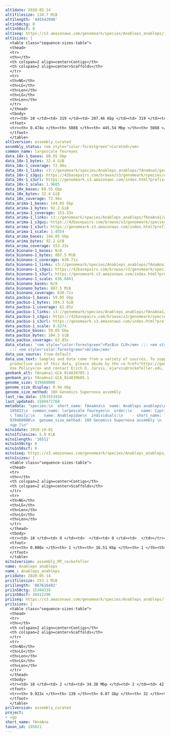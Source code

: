 ```yaml
---
alt1date: 2020-05-14
alt1filesize: 134.7 MiB
alt1length: '445542990'
alt1n50ctg: 0
alt1n50scf: 0
alt1seq: https://s3.amazonaws.com/genomeark/species/Anableps_anableps/fAnaAna1/assembly_curated/fAnaAna1.alt.cur.20200514.fasta.gz
alt1sizes: |
  <table class="sequence-sizes-table">
  <thead>
  <tr>
  <th></th>
  <th colspan=2 align=center>Contigs</th>
  <th colspan=2 align=center>Scaffolds</th>
  </tr>
  <tr>
  <th>NG</th>
  <th>LG</th>
  <th>Len</th>
  <th>LG</th>
  <th>Len</th>
  </tr>
  </thead>
  <tbody>
  <tr><td> 10 </td><td> 319 </td><td> 207.46 Kbp </td><td> 319 </td><td> 207.46 Kbp </td></tr><tr><td> 20 </td><td> 901 </td><td> 131.59 Kbp </td><td> 901 </td><td> 131.59 Kbp </td></tr><tr><td> 30 </td><td> 1803 </td><td> 83.37 Kbp </td><td> 1803 </td><td> 83.37 Kbp </td></tr><tr><td> 40 </td><td> 3224 </td><td> 52.81 Kbp </td><td> 3224 </td><td> 52.81 Kbp </td></tr><tr style="background-color:#cccccc;"><td> 50 </td><td> 0 </td><td>  </td><td> 0 </td><td>  </td></tr><tr><td> 60 </td><td> 0 </td><td>  </td><td> 0 </td><td>  </td></tr><tr><td> 70 </td><td> 0 </td><td>  </td><td> 0 </td><td>  </td></tr><tr><td> 80 </td><td> 0 </td><td>  </td><td> 0 </td><td>  </td></tr><tr><td> 90 </td><td> 0 </td><td>  </td><td> 0 </td><td>  </td></tr><tr><td> 100 </td><td> 0 </td><td>  </td><td> 0 </td><td>  </td></tr></tbody>
  <tfoot>
  <tr><th> 0.474x </th><th> 5088 </th><th> 445.54 Mbp </th><th> 5088 </th><th> 445.54 Mbp </th></tr>
  </tfoot>
  </table>
alt1version: assembly_curated
assembly_status: <em style="color:forestgreen">Curated</em>
common_name: largescale foureyes
data_10x-1_bases: 68.55 Gbp
data_10x-1_bytes: 32.4 GiB
data_10x-1_coverage: 72.96x
data_10x-1_links: s3://genomeark/species/Anableps_anableps/fAnaAna1/genomic_data/10x/<br>
data_10x-1_s3gui: https://42basepairs.com/browse/s3/genomeark/species/Anableps_anableps/fAnaAna1/genomic_data/10x/
data_10x-1_s3url: https://genomeark.s3.amazonaws.com/index.html?prefix=species/Anableps_anableps/fAnaAna1/genomic_data/10x/
data_10x-1_scale: 1.9685
data_10x_bases: 68.55 Gbp
data_10x_bytes: 32.4 GiB
data_10x_coverage: 72.96x
data_arima-1_bases: 144.05 Gbp
data_arima-1_bytes: 92.2 GiB
data_arima-1_coverage: 153.33x
data_arima-1_links: s3://genomeark/species/Anableps_anableps/fAnaAna1/genomic_data/arima/<br>
data_arima-1_s3gui: https://42basepairs.com/browse/s3/genomeark/species/Anableps_anableps/fAnaAna1/genomic_data/arima/
data_arima-1_s3url: https://genomeark.s3.amazonaws.com/index.html?prefix=species/Anableps_anableps/fAnaAna1/genomic_data/arima/
data_arima-1_scale: 1.4554
data_arima_bases: 144.05 Gbp
data_arima_bytes: 92.2 GiB
data_arima_coverage: 153.33x
data_bionano-1_bases: N/A
data_bionano-1_bytes: 887.5 MiB
data_bionano-1_coverage: 630.71x
data_bionano-1_links: s3://genomeark/species/Anableps_anableps/fAnaAna1/genomic_data/bionano/<br>
data_bionano-1_s3gui: https://42basepairs.com/browse/s3/genomeark/species/Anableps_anableps/fAnaAna1/genomic_data/bionano/
data_bionano-1_s3url: https://genomeark.s3.amazonaws.com/index.html?prefix=species/Anableps_anableps/fAnaAna1/genomic_data/bionano/
data_bionano-1_scale: 636.6861
data_bionano_bases: N/A
data_bionano_bytes: 887.5 MiB
data_bionano_coverage: 630.71x
data_pacbio-1_bases: 59.05 Gbp
data_pacbio-1_bytes: 104.3 GiB
data_pacbio-1_coverage: 62.85x
data_pacbio-1_links: s3://genomeark/species/Anableps_anableps/fAnaAna1/genomic_data/pacbio/<br>
data_pacbio-1_s3gui: https://42basepairs.com/browse/s3/genomeark/species/Anableps_anableps/fAnaAna1/genomic_data/pacbio/
data_pacbio-1_s3url: https://genomeark.s3.amazonaws.com/index.html?prefix=species/Anableps_anableps/fAnaAna1/genomic_data/pacbio/
data_pacbio-1_scale: 0.5274
data_pacbio_bases: 59.05 Gbp
data_pacbio_bytes: 104.3 GiB
data_pacbio_coverage: 62.85x
data_status: '<em style="color:forestgreen">PacBio CLR</em> ::: <em style="color:forestgreen">10x</em>
  ::: <em style="color:forestgreen">Arima</em>'
data_use_source: from-default
data_use_text: Samples and data come from a variety of sources. To support fair and
  productive use of this data, please abide by the <a href="https://genome10k.soe.ucsc.edu/data-use-policies/">Data
  Use Policy</a> and contact Erich D. Jarvis, ejarvis@rockefeller.edu, with any questions.
genbank_alt: fAnaAna1:GCA_014839705.1
genbank_pri: fAnaAna1:GCA_014839685.1
genome_size: 939460000
genome_size_display: 0.94 Gbp
genome_size_method: 10X Genomics Supernova assembly
last_raw_data: 1563553434
last_updated: 1589472768
metadata: "species:\n  short_name: fAnaAna\n  name: Anableps anableps\n  taxon_id:
  195821\n  common_name: largescale foureyes\n  order:\n    name: Cyprinodontiformes\n
  \ family:\n    name: Anablepidae\n  individuals:\n    - short_name: fAnaAna1\n  genome_size:
  939460000\n  genome_size_method: 10X Genomics Supernova assembly \n  project: [
  vgp ]\n"
mito1date: 2019-10-01
mito1filesize: 5.0 KiB
mito1length: '16511'
mito1n50ctg: 0
mito1n50scf: 0
mito1seq: https://s3.amazonaws.com/genomeark/species/Anableps_anableps/fAnaAna1/assembly_MT_rockefeller/fAnaAna1.MT.20191001.fasta.gz
mito1sizes: |
  <table class="sequence-sizes-table">
  <thead>
  <tr>
  <th></th>
  <th colspan=2 align=center>Contigs</th>
  <th colspan=2 align=center>Scaffolds</th>
  </tr>
  <tr>
  <th>NG</th>
  <th>LG</th>
  <th>Len</th>
  <th>LG</th>
  <th>Len</th>
  </tr>
  </thead>
  <tbody>
  <tr><td> 10 </td><td> 0 </td><td>  </td><td> 0 </td><td>  </td></tr><tr><td> 20 </td><td> 0 </td><td>  </td><td> 0 </td><td>  </td></tr><tr><td> 30 </td><td> 0 </td><td>  </td><td> 0 </td><td>  </td></tr><tr><td> 40 </td><td> 0 </td><td>  </td><td> 0 </td><td>  </td></tr><tr style="background-color:#cccccc;"><td> 50 </td><td> 0 </td><td style="background-color:#ff8888;">  </td><td> 0 </td><td style="background-color:#ff8888;">  </td></tr><tr><td> 60 </td><td> 0 </td><td>  </td><td> 0 </td><td>  </td></tr><tr><td> 70 </td><td> 0 </td><td>  </td><td> 0 </td><td>  </td></tr><tr><td> 80 </td><td> 0 </td><td>  </td><td> 0 </td><td>  </td></tr><tr><td> 90 </td><td> 0 </td><td>  </td><td> 0 </td><td>  </td></tr><tr><td> 100 </td><td> 0 </td><td>  </td><td> 0 </td><td>  </td></tr></tbody>
  <tfoot>
  <tr><th> 0.000x </th><th> 1 </th><th> 16.51 Kbp </th><th> 1 </th><th> 16.51 Kbp </th></tr>
  </tfoot>
  </table>
mito1version: assembly_MT_rockefeller
name: Anableps anableps
name_: Anableps_anableps
pri1date: 2020-05-14
pri1filesize: 253.1 MiB
pri1length: '867616482'
pri1n50ctg: 15304339
pri1n50scf: 38412296
pri1seq: https://s3.amazonaws.com/genomeark/species/Anableps_anableps/fAnaAna1/assembly_curated/fAnaAna1.pri.cur.20200514.fasta.gz
pri1sizes: |
  <table class="sequence-sizes-table">
  <thead>
  <tr>
  <th></th>
  <th colspan=2 align=center>Contigs</th>
  <th colspan=2 align=center>Scaffolds</th>
  </tr>
  <tr>
  <th>NG</th>
  <th>LG</th>
  <th>Len</th>
  <th>LG</th>
  <th>Len</th>
  </tr>
  </thead>
  <tbody>
  <tr><td> 10 </td><td> 2 </td><td> 34.38 Mbp </td><td> 2 </td><td> 42.23 Mbp </td></tr><tr><td> 20 </td><td> 5 </td><td> 26.44 Mbp </td><td> 4 </td><td> 41.11 Mbp </td></tr><tr><td> 30 </td><td> 9 </td><td> 22.98 Mbp </td><td> 6 </td><td> 40.29 Mbp </td></tr><tr><td> 40 </td><td> 13 </td><td> 20.03 Mbp </td><td> 9 </td><td> 40.05 Mbp </td></tr><tr style="background-color:#cccccc;"><td> 50 </td><td> 19 </td><td style="background-color:#88ff88;"> 15.30 Mbp </td><td> 11 </td><td style="background-color:#88ff88;"> 38.41 Mbp </td></tr><tr><td> 60 </td><td> 26 </td><td> 10.93 Mbp </td><td> 14 </td><td> 34.78 Mbp </td></tr><tr><td> 70 </td><td> 36 </td><td> 8.69 Mbp </td><td> 16 </td><td> 33.03 Mbp </td></tr><tr><td> 80 </td><td> 49 </td><td> 4.99 Mbp </td><td> 19 </td><td> 31.64 Mbp </td></tr><tr><td> 90 </td><td> 77 </td><td> 1.98 Mbp </td><td> 22 </td><td> 24.73 Mbp </td></tr><tr><td> 100 </td><td> 0 </td><td>  </td><td> 0 </td><td>  </td></tr></tbody>
  <tfoot>
  <tr><th> 0.923x </th><th> 139 </th><th> 0.87 Gbp </th><th> 32 </th><th> 0.87 Gbp </th></tr>
  </tfoot>
  </table>
pri1version: assembly_curated
project:
- vgp
short_name: fAnaAna
taxon_id: 195821
---
```

